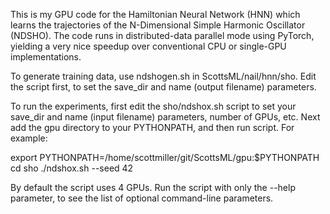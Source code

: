 This is my GPU code for the Hamiltonian Neural Network (HNN) which learns the trajectories of the N-Dimensional Simple Harmonic Oscillator (NDSHO).  The code runs in distributed-data parallel mode using PyTorch, yielding a very nice speedup over conventional CPU or single-GPU implementations.

To generate training data, use ndshogen.sh in ScottsML/nail/hnn/sho.  Edit the script first, to set the save_dir and name (output filename) parameters.

To run the experiments, first edit the sho/ndshox.sh script to set your save_dir and name (input filename) parameters, number of GPUs, etc.  Next add the gpu directory to your PYTHONPATH, and then run script.  For example:

export PYTHONPATH=/home/scottmiller/git/ScottsML/gpu:$PYTHONPATH
cd sho
./ndshox.sh --seed 42

By default the script uses 4 GPUs.  Run the script with only the --help parameter, to see the list of optional command-line parameters.
